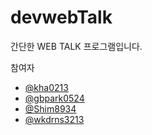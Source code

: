 # devwebTalk
간단한 WEB TALK 프로그램입니다.

참여자
- [@kha0213](https://github.com/kha0213)
- [@gbpark0524](https://github.com/gbpark0524)
- [@Shim8934](https://github.com/Shim8934)
- [@wkdrns3213](https://github.com/wkdrns3213)
